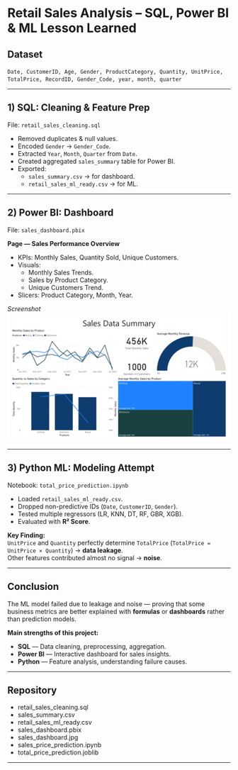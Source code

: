 # Retail Sales Analysis – SQL, Power BI & ML Lesson Learned

## Dataset
`Date, CustomerID, Age, Gender, ProductCategory, Quantity, UnitPrice, TotalPrice, RecordID, Gender_Code, year, month, quarter`

---

## 1) SQL: Cleaning & Feature Prep
File: `retail_sales_cleaning.sql`

- Removed duplicates & null values.
- Encoded `Gender` → `Gender_Code`.
- Extracted `Year`, `Month`, `Quarter` from `Date`.
- Created aggregated `sales_summary` table for Power BI.
- Exported:
  - `sales_summary.csv` → for dashboard.
  - `retail_sales_ml_ready.csv` → for ML.

---

## 2) Power BI: Dashboard
File: `sales_dashboard.pbix`

**Page — Sales Performance Overview**
- KPIs: Monthly Sales, Quantity Sold, Unique Customers.
- Visuals:
  - Monthly Sales Trends.
  - Sales by Product Category.
  - Unique Customers Trend.
- Slicers: Product Category, Month, Year.

_Screenshot_
![Sales Dashboard](images/sales_dashboard.jpg)

---

## 3) Python ML: Modeling Attempt
Notebook: `total_price_prediction.ipynb`

- Loaded `retail_sales_ml_ready.csv`.
- Dropped non-predictive IDs (`Date`, `CustomerID`, `Gender`).
- Tested multiple regressors (LR, KNN, DT, RF, GBR, XGB).
- Evaluated with **R² Score**.

**Key Finding:**  
`UnitPrice` and `Quantity` perfectly determine `TotalPrice` (`TotalPrice = UnitPrice × Quantity`) → **data leakage**.  
Other features contributed almost no signal → **noise**.

---

## Conclusion
The ML model failed due to leakage and noise — proving that some business metrics are better explained with **formulas** or **dashboards** rather than prediction models.  

**Main strengths of this project:**
- **SQL** — Data cleaning, preprocessing, aggregation.
- **Power BI** — Interactive dashboard for sales insights.
- **Python** — Feature analysis, understanding failure causes.

---

## Repository
- retail_sales_cleaning.sql
- sales_summary.csv
- retail_sales_ml_ready.csv
- sales_dashboard.pbix
- sales_dashboard.jpg
- sales_price_prediction.ipynb
- total_price_prediction.joblib

---
